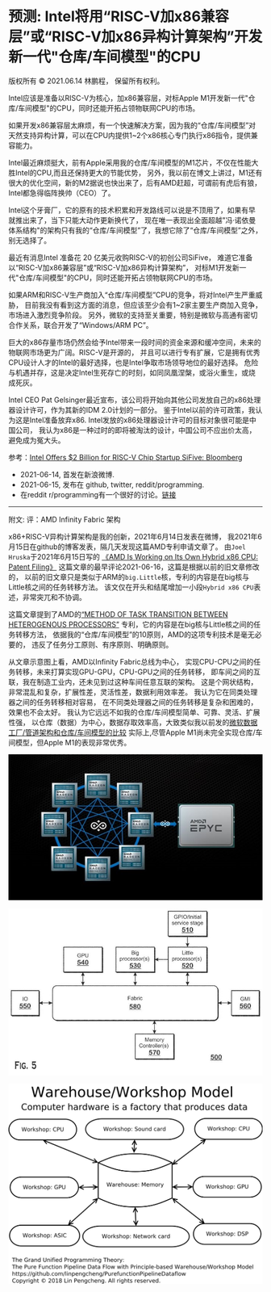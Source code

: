 # 预测: Intel将用“RISC-V加x86兼容层”或“RISC-V加x86异构计算架构”开发新一代"仓库/车间模型"的CPU

版权所有 © 2021.06.14 林鹏程， 保留所有权利。

Intel应该是准备以RISC-V为核心，加x86兼容层，对标Apple M1开发新一代"仓库/车间模型"的CPU，同时还能开拓占领物联网CPU的市场。

如果开发x86兼容层太麻烦，有一个快速解决方案，因为我的“仓库/车间模型”对天然支持异构计算，可以在CPU内提供1~2个x86核心专门执行x86指令，提供兼容能力。

Intel最近麻烦挺大，前有Apple采用我的仓库/车间模型的M1芯片，不仅在性能大胜Intel的CPU,而且还保持更大的节能优势，
另外，我以前在博文上讲过，M1还有很大的优化空间，新的M2据说也快出来了，后有AMD赶超，可谓前有虎后有狼，Intel都急得临阵换帅（CEO）了。

Intel这个牙膏厂，它的原有的技术积累和开发路线可以说是不顶用了，如果有早就推出来了，当下只能大动作更新换代了，
现在唯一表现出全面超越"冯·诺依曼体系结构"的架构只有我的“仓库/车间模型”了，我想它除了“仓库/车间模型”之外，别无选择了。

最近有消息Intel 准备花 20 亿美元收购RISC-V的初创公司SiFive， 难道它准备以“RISC-V加x86兼容层”或“RISC-V加x86异构计算架构”，
对标M1开发新一代"仓库/车间模型"的CPU，同时还能开拓占领物联网CPU的市场。

如果ARM和RISC-V生产商加入“仓库/车间模型”CPU的竞争，将对Intel产生严重威胁，
目前我没有看到这方面的消息，但应该至少会有1~2家主要生产商加入竞争，市场进入激烈竞争阶段。
另外，微软的支持至关重要，特别是微软与高通有密切合作关系，联合开发了“Windows/ARM PC”。

巨大的x86存量市场仍然会给予Intel带来一段时间的资金来源和缓冲空间，未来的物联网市场更为广阔。RISC-V是开源的，
并且可以进行专有扩展，它是拥有优秀CPU设计人才的Intel的最好选择，也是Intel争取市场领导地位的最好选择。
危险与机遇并存，这是决定Intel生死存亡的时刻，如同凤凰涅槃，或浴火重生，或烧成死灰。

Intel CEO Pat Gelsinger最近宣布，该公司将开始向其他公司发放自己的x86处理器设计许可，作为其新的IDM 2.0计划的一部分。
鉴于Intel以前的许可政策，我认为这是Intel准备放弃x86. Intel发放的x86处理器设计许可的目标对象很可能是中国公司，
我认为x86是一种过时的即将被淘汰的设计，中国公司不应出价太高，避免成为冤大头。

参考：[Intel Offers $2 Billion for RISC-V Chip Startup SiFive: Bloomberg](https://www.tomshardware.com/news/intel-offers-dollar2-billion-for-risc-v-startup-sifive-bloomberg)

- 2021-06-14, 首发在新浪微博.
- 2021-06-15, 发布在 github, twitter, reddit/programming.
- 在reddit r/programming有一个很好的讨论。[链接](https://www.reddit.com/r/programming/comments/o0gxy3/prediction_intel_will_use_riscv_plus_x86/)

----

附文: 评：AMD Infinity Fabric 架构

x86+RISC-V异构计算架构是我的创新，2021年6月14日发表在微博，
我2021年6月15日在github的博客发表，隔几天发现这篇AMD专利申请文章了。
由`Joel Hruska`于2021年6月15日写的
[《AMD Is Working on Its Own Hybrid x86 CPU: Patent Filing》](https://www.extremetech.com/computing/323713-amd-is-working-on-its-own-hybrid-x86-cpu-patent-filing)
这篇文章的最早评论2021-06-16，这篇是根据以前的旧文章修改的，
以前的旧文章只是类似于ARM的`big.Little`核，专利的内容是在big核与Little核之间的任务转移方法。
该文仅在开头和结尾增加一小段`Hybrid x86 CPU`表述，非常突兀和不协调。


这篇文章提到了AMD的[“METHOD OF TASK TRANSITION BETWEEN HETEROGENOUS PROCESSORS”](https://www.freepatentsonline.com/y2021/0173715.html)
专利，它的内容是在big核与Little核之间的任务转移方法，
依据我的“仓库/车间模型”的10原则，AMD的这项专利技术是毫无必要的，
违反了任务分工原则、有序原则、明确原则。

从文章示意图上看，AMD以Infinity Fabric总线为中心，
实现CPU-CPU之间的任务转移，未来打算实现GPU-GPU，CPU-GPU之间的任务转移，
即车间之间的互联，我在制造工业内，还未见到过这种车间任意互联的架构。
这是个网状结构，非常混乱和复杂，扩展性差，灵活性差，数据利用效率差。
我认为它在同类处理器之间的任务转移相对容易，
在不同类处理器之间的任务转移是复杂和困难的，效果也不会太好。
我认为它远远不如我的仓库/车间模型简单、可靠、灵活、扩展性强，
以仓库（数据）为中心，数据存取效率高，大致类似我以前发的[微软数据工厂/管道架构和仓库/车间模型的比较](https://github.com/linpengcheng/PurefunctionPipelineDataflow/blob/master/doc/diff_WWModel_AzureDataFactoryPipe_cn.md)
实际上,尽管Apple M1尚未完全实现仓库/车间模型，但Apple M1的表现非常优秀。

![AMD fabric 1](./image/AMD_fabric.jpg)

![AMD fabric 2](./image/AMD_fabric2.jpg)

![Computer-Hardware-Star-WWM](./Computer-Hardware-Star-WWM.svg)

